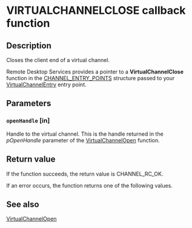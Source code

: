 # VIRTUALCHANNELCLOSE callback function

## Description

Closes the client end of a virtual channel.

Remote Desktop Services provides a pointer to a
**VirtualChannelClose** function in the
[CHANNEL_ENTRY_POINTS](https://learn.microsoft.com/windows/desktop/api/cchannel/ns-cchannel-channel_entry_points) structure passed to your
[VirtualChannelEntry](https://learn.microsoft.com/windows/desktop/api/cchannel/nc-cchannel-virtualchannelentry) entry point.

## Parameters

### `openHandle` [in]

Handle to the virtual channel. This is the handle returned in the *pOpenHandle* parameter of the
[VirtualChannelOpen](https://learn.microsoft.com/windows/desktop/api/cchannel/nc-cchannel-virtualchannelopen) function.

## Return value

If the function succeeds, the return value is CHANNEL_RC_OK.

If an error occurs, the function returns one of the following values.

## See also

[VirtualChannelOpen](https://learn.microsoft.com/windows/desktop/api/cchannel/nc-cchannel-virtualchannelopen)